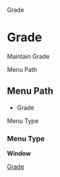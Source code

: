 
Grade
# Grade


Maintain Grade

Menu Path
## Menu Path



- Grade

Menu Type
### Menu Type

**Window**


[Grade](../../window-grade.md)